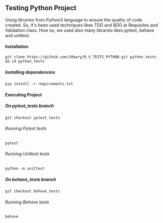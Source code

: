 ## Testing Python Project

Using libraries from Python3 language to ensure the quality of code created. 
So, it's been used techniques likes TDD and BDD at Requisites and Validation 
class. How so, we used also many libraries likes pytest, behave and unittest.

#### Installation

```
git clone https://github.com/iMaary/R_V_TESTS_PYTHON.git python_tests && cd python_tests
```
##### Installing dependencies
```
pip install -r requirements.txt
```

#### Executing Project

##### On pytest_tests branch
```
git checkout pytest_tests
```
###### Running Pytest tests
```
pytest
```
###### Running Unittest tests
```
python -m unittest
```

##### On behave_tests branch
```
git checkout behave_tests
```
###### Running Behave tests
```
behave
```

